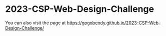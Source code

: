 # 2023-CSP-Web-Design-Challenge

You can also visit the page at https://gogobendy.github.io/2023-CSP-Web-Design-Challenge/

